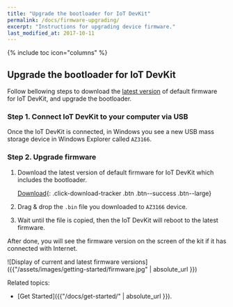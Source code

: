 ```yaml
---
title: "Upgrade the bootloader for IoT DevKit"
permalink: /docs/firmware-upgrading/
excerpt: "Instructions for upgrading device firmware."
last_modified_at: 2017-10-11
---
```


{% include toc icon="columns" %}

## Upgrade the bootloader for IoT DevKit

Follow bellowing steps to download the [latest version](https://github.com/microsoft/devkit-sdk/releases/) of default firmware for IoT DevKit, and upgrade the bootloader.

### Step 1. Connect IoT DevKit to your computer via USB

Once the IoT DevKit is connected, in Windows you see a new USB mass storage device in Windows Explorer called `AZ3166`. 

### Step 2. Upgrade firmware

1. Download the latest version of default firmware for IoT DevKit which includes the bootloader.

	[<i class='fa fa-download'></i> Download](https://aka.ms/devkit/prod/firmware/latest){: .click-download-tracker .btn .btn--success .btn--large}


2. Drag & drop the `.bin` file you downloaded to `AZ3166` device.

3. Wait until the file is copied, then the IoT DevKit will reboot to the latest firmware.

After done, you will see the firmware version on the screen of the kit if it has connected with Internet.

![Display of current and latest firmware versions]({{"/assets/images/getting-started/firmware.jpg" | absolute_url }})


Related topics:

- [Get Started]({{"/docs/get-started/" | absolute_url }}).
